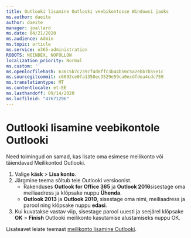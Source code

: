 ```yaml
---
title: Outlooki lisamine Outlooki veebikontosse Windowsi jaoks
ms.author: daeite
author: daeite
manager: joallard
ms.date: 04/21/2020
ms.audience: Admin
ms.topic: article
ms.service: o365-administration
ROBOTS: NOINDEX, NOFOLLOW
localization_priority: Normal
ms.custom: ''
ms.openlocfilehash: 636c5b7c239cf4d8ffc3b44b50c5a7ebb7b55e1c
ms.sourcegitcommit: c6692ce0fa1358ec3529e59ca0ecdfdea4cdc759
ms.translationtype: MT
ms.contentlocale: et-EE
ms.lasthandoff: 09/14/2020
ms.locfileid: "47671296"
---
```

# <a name="add-your-outlook-on-the-web-account-to-outlook"></a>Outlooki lisamine veebikontole Outlooki

Need toimingud on samad, kas lisate oma esimese meilikonto või täiendavad Meilikontod Outlooki.

1. Valige **käsk**  >  **Lisa konto**.
1. Järgmine teema sõltub teie Outlooki versioonist.
    - Rakenduses **Outlook for Office 365** ja **Outlook 2016**sisestage oma meiliaadress ja klõpsake nuppu **Ühenda**.
    - **Outlook 2013** ja **Outlook 2010**, sisestage oma nimi, meiliaadress ja parool ning klõpsake nuppu **edasi**.
1. Kui kuvatakse vastav viip, sisestage parool uuesti ja seejärel klõpsake **OK**  >  **Finish** Outlooki meilikonto kasutamise alustamiseks nuppu OK.

Lisateavet leiate teemast [meilikonto lisamine Outlooki](https://support.office.com/article/6e27792a-9267-4aa4-8bb6-c84ef146101b).